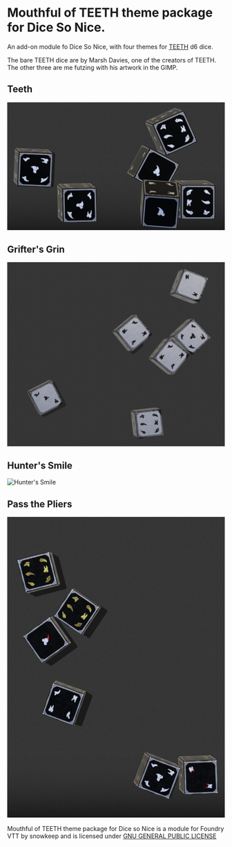 # Mouthful of TEETH theme package for Dice So Nice.
An add-on module fo Dice So Nice, with four themes for [TEETH](https://teethrpg.itch.io/) d6 dice.

The bare TEETH dice are by Marsh Davies, one of the creators of TEETH.  The other three are me futzing with his artwork in the GIMP.

## Teeth
![Teeth](./images/teeth.webp?raw=true)

## Grifter's Grin 
![Grifter's Grin](./images/gs.webp?raw=true)

## Hunter's Smile
![Hunter's Smile](./images/hs.webp?raw=true)

## Pass the Pliers
![Pass the Pliers](./images/Ptp.webp?raw=true)

Mouthful of TEETH theme package for Dice so Nice is a module for Foundry VTT by snowkeep and is licensed under [GNU GENERAL PUBLIC LICENSE](./LICENSE.md)
